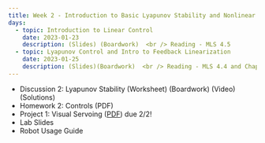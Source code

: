 ```yaml
---
title: Week 2 - Introduction to Basic Lyapunov Stability and Nonlinear Control
days:
  - topic: Introduction to Linear Control
    date: 2023-01-23
    description: (Slides) (Boardwork)  <br /> Reading - MLS 4.5
  - topic: Lyapunov Control and Intro to Feedback Linearization
    date: 2023-01-25
    description: (Slides)(Boardwork)  <br /> Reading - MLS 4.4 and Chapter 8
---
```


- Discussion 2: Lyapunov Stability (Worksheet) (Boardwork) (Video) (Solutions)
- Homework 2: Controls (PDF)
- Project 1: Visual Servoing ([PDF]((https://ucb-ee106.github.io/106b-sp24site/assets/proj/project1.pdf))) due 2/2!
- Lab Slides
- Robot Usage Guide

<a id="Week3"></a>

